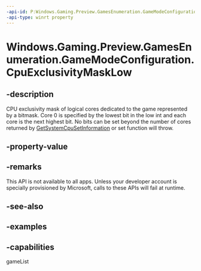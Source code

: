 ```yaml
---
-api-id: P:Windows.Gaming.Preview.GamesEnumeration.GameModeConfiguration.CpuExclusivityMaskLow
-api-type: winrt property
---
```


<!-- Property syntax.
public IReference<int> CpuExclusivityMaskLow { get;  set; }
-->

# Windows.Gaming.Preview.GamesEnumeration.GameModeConfiguration.CpuExclusivityMaskLow

## -description
CPU exclusivity mask of logical cores dedicated to the game represented by a bitmask. Core 0 is specified by the lowest bit in the low int and each core is the next highest bit. No bits can be set beyond the number of cores returned by [GetSystemCpuSetInformation](https://learn.microsoft.com/en-us/windows/win32/procthread/getsystemcpusetinformation) or set function will throw.

## -property-value

## -remarks
This API is not available to all apps. Unless your developer account is specially provisioned by Microsoft, calls to these APIs will fail at runtime.

## -see-also

## -examples


## -capabilities
gameList
